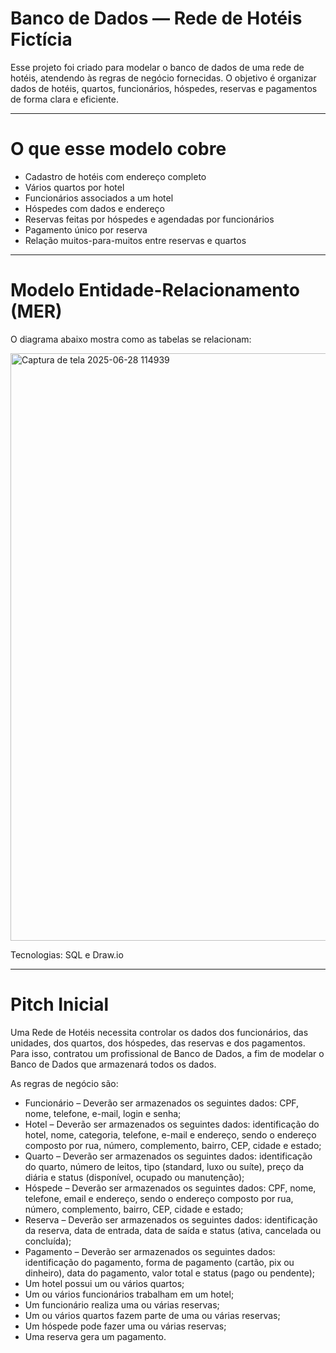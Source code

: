 # Banco de Dados — Rede de Hotéis Fictícia

Esse projeto foi criado para modelar o banco de dados de uma rede de hotéis, atendendo às regras de negócio fornecidas.
O objetivo é organizar dados de hotéis, quartos, funcionários, hóspedes, reservas e pagamentos de forma clara e eficiente.

---

# O que esse modelo cobre

- Cadastro de hotéis com endereço completo
- Vários quartos por hotel
- Funcionários associados a um hotel
- Hóspedes com dados e endereço
- Reservas feitas por hóspedes e agendadas por funcionários
- Pagamento único por reserva
- Relação muitos-para-muitos entre reservas e quartos

---

# Modelo Entidade-Relacionamento (MER)

O diagrama abaixo mostra como as tabelas se relacionam:

<img width="957" height="940" alt="Captura de tela 2025-06-28 114939" src="https://github.com/user-attachments/assets/837c5d76-d70b-4fcf-916b-24f9ba3e3b59" />

Tecnologias: SQL e Draw.io

---

# Pitch Inicial

Uma Rede de Hotéis necessita controlar os dados dos funcionários, das unidades, dos quartos, dos hóspedes, das reservas e dos pagamentos. Para isso, contratou um profissional de Banco de Dados, a fim de modelar o Banco de Dados que armazenará todos os dados.

As regras de negócio são:

- Funcionário – Deverão ser armazenados os seguintes dados: CPF, nome, telefone, e-mail, login e senha;
- Hotel – Deverão ser armazenados os seguintes dados: identificação do hotel, nome, categoria, telefone, e-mail e endereço, sendo o endereço composto por rua, número, complemento, bairro, CEP, cidade e estado;
- Quarto – Deverão ser armazenados os seguintes dados: identificação do quarto, número de leitos, tipo (standard, luxo ou suíte), preço da diária e status (disponível, ocupado ou manutenção);
- Hóspede – Deverão ser armazenados os seguintes dados: CPF, nome, telefone, email e endereço, sendo o endereço composto por rua, número, complemento, bairro, CEP, cidade e estado;
- Reserva – Deverão ser armazenados os seguintes dados: identificação da reserva, data de entrada, data de saída e status (ativa, cancelada ou concluída);
- Pagamento – Deverão ser armazenados os seguintes dados: identificação do pagamento, forma de pagamento (cartão, pix ou dinheiro), data do pagamento, valor total e status (pago ou pendente);
- Um hotel possui um ou vários quartos;
- Um ou vários funcionários trabalham em um hotel;
- Um funcionário realiza uma ou várias reservas;
- Um ou vários quartos fazem parte de uma ou várias reservas;
- Um hóspede pode fazer uma ou várias reservas;
- Uma reserva gera um pagamento.

